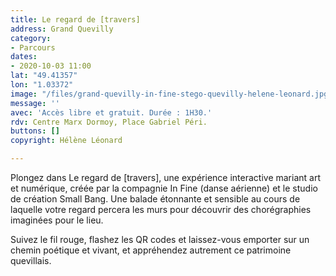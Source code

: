 ```yaml
---
title: Le regard de [travers]
address: Grand Quevilly
category:
- Parcours
dates:
- 2020-10-03 11:00
lat: "49.41357"
lon: "1.03372"
image: "/files/grand-quevilly-in-fine-stego-quevilly-helene-leonard.jpg"
message: ''
avec: 'Accès libre et gratuit. Durée : 1H30.'
rdv: Centre Marx Dormoy, Place Gabriel Péri.
buttons: []
copyright: Hélène Léonard

---
```

Plongez dans Le regard de \[travers\], une expérience interactive mariant art et numérique, créée par la compagnie In Fine (danse aérienne) et le studio de création Small Bang. Une balade étonnante et sensible au cours de laquelle votre regard percera les murs pour découvrir des chorégraphies imaginées pour le lieu.

Suivez le fil rouge, flashez les QR codes et laissez-vous emporter sur un chemin poétique et vivant, et appréhendez autrement ce patrimoine quevillais.